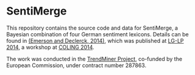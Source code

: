 SentiMerge
==========

This repository contains the source code and data for SentiMerge, a Bayesian combination of four German sentiment lexicons.  Details can be found in [(Emerson and Declerck, 2014)](http://www.aclweb.org/anthology/W/W14/W14-5805.pdf), which was published at [LG-LP 2014](http://lg-lp.info/), a workshop at [COLING 2014](http://www.coling-2014.org/).

The work was conducted in the [TrendMiner Project](http://www.trendminer-project.eu/), co-funded by the European Commission, under contract number 287863.
